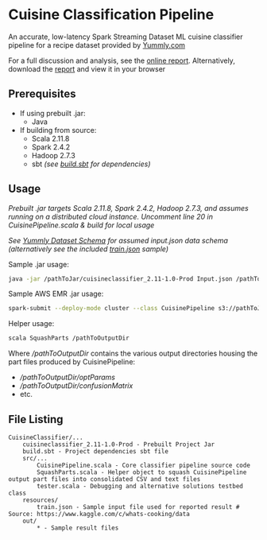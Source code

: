 # Cuisine Classification Pipeline

An accurate, low-latency Spark Streaming Dataset ML cuisine classifier pipeline for a recipe dataset provided by [Yummly.com](https://www.yummly.com/)

For a full discussion and analysis, see the [online report](https://htmlpreview.github.io/?https://github.com/BigBossAnwer/Cuisine-Classifier/blob/main/Report.html). Alternatively, download the [report](Report.html) and view it in your browser

## Prerequisites

* If using prebuilt .jar:
	* Java
* If building from source:
  * Scala 2.11.8
  * Spark 2.4.2
  * Hadoop 2.7.3
  * sbt *(see [build.sbt](CuisineClassifier/build.sbt) for dependencies)*

## Usage

*Prebuilt .jar targets Scala 2.11.8, Spark 2.4.2, Hadoop 2.7.3, and assumes running on a distributed cloud instance. Uncomment line 20 in CuisinePipeline.scala & build for local usage*

*See [Yummly Dataset Schema](https://www.kaggle.com/c/whats-cooking/data) for assumed input.json data schema (alternatively see the included [train.json](CuisineClassifier/resources/train.json) sample)*

Sample .jar usage:

```bash
java -jar /pathToJar/cuisineclassifier_2.11-1.0-Prod Input.json /pathToOutputDir
```

Sample AWS EMR .jar usage:

```bash
spark-submit --deploy-mode cluster --class CuisinePipeline s3://pathToJar/cuisineclassifier_2.11-1.0-Prod s3://pathToInput/input.json s3://pathToOutputDir
```

Helper usage:

```bash
scala SquashParts /pathToOutputDir
```

Where */pathToOutputDir* contains the various output directories housing the part files produced by CuisinePipeline:
- */pathToOutputDir/optParams*
- */pathToOutputDir/confusionMatrix*
- etc.

## File Listing

```
CuisineClassifier/...
   	cuisineclassifier_2.11-1.0-Prod - Prebuilt Project Jar
	build.sbt - Project dependencies sbt file
	src/...
		CuisinePipeline.scala - Core classifier pipeline source code
		SquashParts.scala - Helper object to squash CuisinePipeline output part files into consolidated CSV and text files
		tester.scala - Debugging and alternative solutions testbed class
	resources/
	    train.json - Sample input file used for reported result # Source: https://www.kaggle.com/c/whats-cooking/data
	out/
		* - Sample result files 
```
